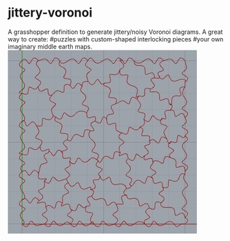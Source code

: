 # jittery-voronoi
A grasshopper definition to generate jittery/noisy Voronoi diagrams.  A great way to create:  #puzzles with custom-shaped interlocking pieces #your own imaginary middle earth maps.
![ alt text for screen readers](https://github.com/tolgakarasay/jittery-voronoi/blob/master/jb1_cropped%20(2).jpg)


